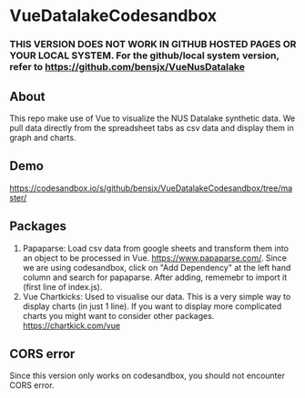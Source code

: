 # VueDatalakeCodesandbox

### THIS VERSION DOES NOT WORK IN GITHUB HOSTED PAGES OR YOUR LOCAL SYSTEM. For the github/local system version, refer to https://github.com/bensjx/VueNusDatalake

## About
This repo make use of Vue to visualize the NUS Datalake synthetic data. We pull data directly from the spreadsheet tabs as csv data and display them in graph and charts.

## Demo
https://codesandbox.io/s/github/bensjx/VueDatalakeCodesandbox/tree/master/

## Packages
1. Papaparse: Load csv data from google sheets and transform them into an object to be processed in Vue.
https://www.papaparse.com/.
Since we are using codesandbox, click on "Add Dependency" at the left hand column and search for papaparse.
After adding, rememebr to import it (first line of index.js).
2. Vue Chartkicks: Used to visualise our data. This is a very simple way to display charts (in just 1 line). If you want to display more complicated charts you might want to consider other packages.
https://chartkick.com/vue

## CORS error
Since this version only works on codesandbox, you should not encounter CORS error.
